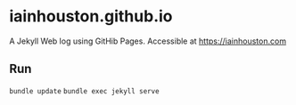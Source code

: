 # iainhouston.github.io

A Jekyll Web log using GitHib Pages.
Accessible at https://iainhouston.com

## Run

`bundle update`
`bundle exec jekyll serve`
